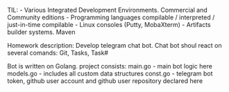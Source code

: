 TIL:
	- Various Integrated Development Environments. Commercial and Community editions
        - Programming languages compilable / interpreted / just-in-time compilable
        - Linux consoles (Putty, MobaXterm)
        - Artifacts builder systems. Maven

Homework description:
Develop telegram chat bot. Chat bot shoul react on several comands: Git, Tasks, Task#

Bot is written on Golang. 
project consists:
main.go - main bot logic here
models.go - includes all custom data structures
const.go - telegram bot token, github user account and github user repository declared here 
